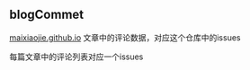 ## blogCommet

[maixiaojie.github.io](https://maixiaojie.github.io) 文章中的评论数据，对应这个仓库中的issues

每篇文章中的评论列表对应一个issues
